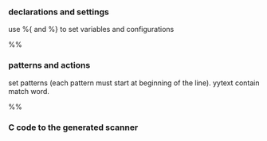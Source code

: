 ### declarations and settings

use %\{ and %\} to set variables and configurations

%%

### patterns and actions

set patterns (each pattern must start at beginning of the line). 
yytext contain match word.

%%

### C code to the generated scanner
